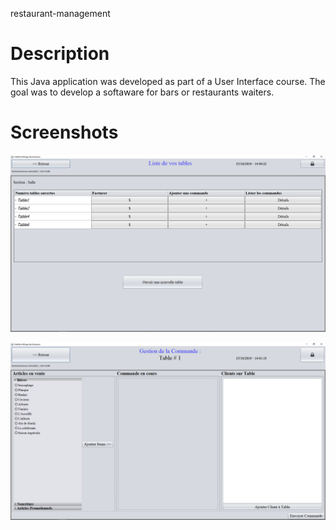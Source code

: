 restaurant-management

# Description

This Java application was developed as part of a User Interface course. The goal was to develop a softaware for bars or restaurants waiters.

# Screenshots

![Home page](https://github.com/oschweitzer/restaurant-management/blob/master/public/home_page.PNG)


![Add items](https://github.com/oschweitzer/restaurant-management/blob/master/public/add_items.PNG)
